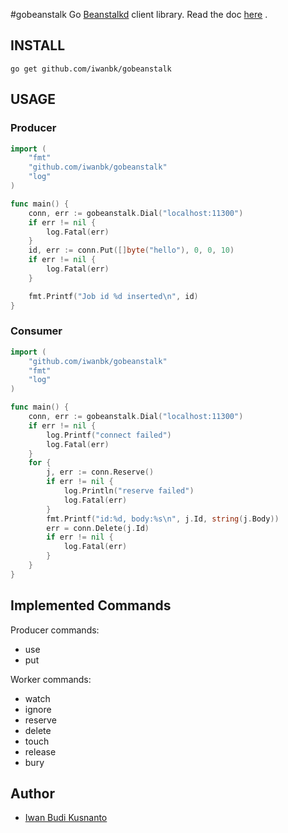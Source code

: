 #gobeanstalk
Go [Beanstalkd](http://kr.github.com/beanstalkd/) client library.
Read the doc [here](http://go.pkgdoc.org/github.com/iwanbk/gobeanstalk) .

## INSTALL
	go get github.com/iwanbk/gobeanstalk


## USAGE

### Producer
```go
import (
	"fmt"
	"github.com/iwanbk/gobeanstalk"
	"log"
)

func main() {
    conn, err := gobeanstalk.Dial("localhost:11300")
	if err != nil {
		log.Fatal(err)
	}
	id, err := conn.Put([]byte("hello"), 0, 0, 10)
	if err != nil {
		log.Fatal(err)
	}

	fmt.Printf("Job id %d inserted\n", id)
}
```

### Consumer
```go
import (
	"github.com/iwanbk/gobeanstalk"
	"fmt"
	"log"
)

func main() {
	conn, err := gobeanstalk.Dial("localhost:11300")
	if err != nil {
		log.Printf("connect failed")
		log.Fatal(err)
	}
    for {
        j, err := conn.Reserve()
		if err != nil {
			log.Println("reserve failed")
			log.Fatal(err)
		}
		fmt.Printf("id:%d, body:%s\n", j.Id, string(j.Body))
		err = conn.Delete(j.Id)
		if err != nil {
			log.Fatal(err)
		}
    }
}
```

## Implemented Commands

Producer commands:

* use
* put

Worker commands:

* watch
* ignore
* reserve
* delete
* touch
* release
* bury

## Author

* [Iwan Budi Kusnanto](http://ibk.labhijau.net)
